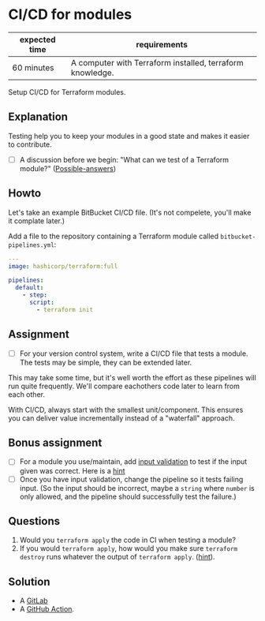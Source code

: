 # CI/CD for modules

|expected time|requirements                                             |
|-------------|---------------------------------------------------------|
|60 minutes   |A computer with Terraform installed, terraform knowledge.|

Setup CI/CD for Terraform modules.

## Explanation

Testing help you to keep your modules in a good state and makes it easier to contribute.

- [ ] A discussion before we begin: "What can we test of a Terraform module?" ([Possible-answers](2-cicd-for-modules-test.md))

## Howto

Let's take an example BitBucket CI/CD file. (It's not compelete, you'll make it complate later.)

Add a file to the repository containing a Terraform module called `bitbucket-pipelines.yml`:

```yaml
---
image: hashicorp/terraform:full

pipelines:
  default:
    - step:
      script:
        - terraform init
```

## Assignment

- [ ] For your version control system, write a CI/CD file that tests a module. The tests may be simple, they can be extended later.

This may take some time, but it's well worth the effort as these pipelines will run quite frequently. We'll compare eachothers code later to learn from each other.

With CI/CD, always start with the smallest unit/component. This ensures you can deliver value incrementally instead of a "waterfall" approach.

## Bonus assignment

- [ ] For a module you use/maintain, add [input validation](https://www.terraform.io/docs/language/values/variables.html#custom-validation-rules) to test if the input given was correct. Here is a [hint](2-cicd-for-modules-input-validation.md)
- [ ] Once you have input validation, change the pipeline so it tests failing input. (So the input should be incorrect, maybe a `string` where `number` is only allowed, and the pipeline should successfully test the failure.)

## Questions

1. Would you `terraform apply` the code in CI when testing a module?
2. If you would `terraform apply`, how would you make sure `terraform destroy` runs whatever the output of `terraform apply`. ([hint](https://bitbucket.org/blog/after-scripts-now-available-for-bitbucket-pipelines)).

## Solution

- A [GitLab](2-cicd-for-modules-gitlab.yml)
- A [GitHub Action](https://github.com/robertdebock/terraform-action).
